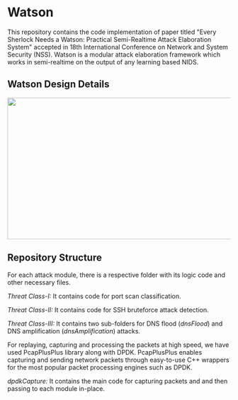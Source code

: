 # Watson

This repository contains the code implementation of paper titled "Every Sherlock Needs a Watson: Practical Semi-Realtime Attack Elaboration System" accepted in 18th International Conference on Network and System Security (NSS). Watson is a modular attack elaboration framework which works in semi-realtime on the output of any learning based NIDS.

## Watson Design Details
<div align = "center">
  <img src="https://github.com/user-attachments/assets/cd75365b-e917-4d97-853c-911e48cb2fc8" width="750" height="320">
</div>


## Repository Structure
For each attack module, there is a respective folder with its logic code and other necessary files.

_Threat Class-I:_ It contains code for port scan classification.

_Threat Class-II:_ It contains code for SSH bruteforce attack detection.

_Threat Class-III:_ It contains two sub-folders for DNS flood (_dnsFlood_) and DNS amplification (_dnsAmplification_) attacks.

For replaying, capturing and processing the packets at high speed, we have used PcapPlusPlus library along with DPDK. PcapPlusPlus enables capturing and sending network packets through easy-to-use C++ wrappers for the most popular packet processing engines such as DPDK.

_dpdkCapture:_ It contains the main code for capturing packets and and then passing to each module in-place.
